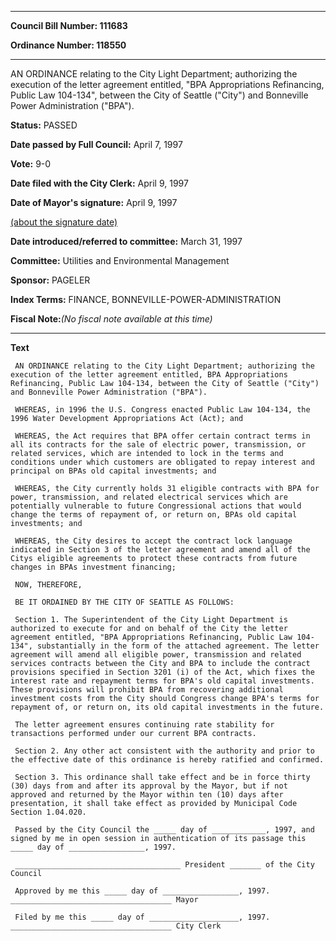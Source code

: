 

********

**Council Bill Number: 111683**
   
**Ordinance Number: 118550**
********

 AN ORDINANCE relating to the City Light Department; authorizing the execution of the letter agreement entitled, "BPA Appropriations Refinancing, Public Law 104-134", between the City of Seattle ("City") and Bonneville Power Administration ("BPA").

**Status:** PASSED
   
**Date passed by Full Council:** April 7, 1997
   
**Vote:** 9-0
   
**Date filed with the City Clerk:** April 9, 1997
   
**Date of Mayor's signature:** April 9, 1997
   
[(about the signature date)](/~public/approvaldate.htm)
   
   
   
**Date introduced/referred to committee:** March 31, 1997
   
**Committee:** Utilities and Environmental Management
   
**Sponsor:** PAGELER
   
   
**Index Terms:** FINANCE, BONNEVILLE-POWER-ADMINISTRATION

**Fiscal Note:**_(No fiscal note available at this time)_

********

**Text**
   
```
 AN ORDINANCE relating to the City Light Department; authorizing the execution of the letter agreement entitled, BPA Appropriations Refinancing, Public Law 104-134, between the City of Seattle ("City") and Bonneville Power Administration ("BPA").

 WHEREAS, in 1996 the U.S. Congress enacted Public Law 104-134, the 1996 Water Development Appropriations Act (Act); and

 WHEREAS, the Act requires that BPA offer certain contract terms in all its contracts for the sale of electric power, transmission, or related services, which are intended to lock in the terms and conditions under which customers are obligated to repay interest and principal on BPAs old capital investments; and

 WHEREAS, the City currently holds 31 eligible contracts with BPA for power, transmission, and related electrical services which are potentially vulnerable to future Congressional actions that would change the terms of repayment of, or return on, BPAs old capital investments; and

 WHEREAS, the City desires to accept the contract lock language indicated in Section 3 of the letter agreement and amend all of the Citys eligible agreements to protect these contracts from future changes in BPAs investment financing;

 NOW, THEREFORE,

 BE IT ORDAINED BY THE CITY OF SEATTLE AS FOLLOWS:

 Section 1. The Superintendent of the City Light Department is authorized to execute for and on behalf of the City the letter agreement entitled, "BPA Appropriations Refinancing, Public Law 104- 134", substantially in the form of the attached agreement. The letter agreement will amend all eligible power, transmission and related services contracts between the City and BPA to include the contract provisions specified in Section 3201 (i) of the Act, which fixes the interest rate and repayment terms for BPA's old capital investments. These provisions will prohibit BPA from recovering additional investment costs from the City should Congress change BPA's terms for repayment of, or return on, its old capital investments in the future.

 The letter agreement ensures continuing rate stability for transactions performed under our current BPA contracts.

 Section 2. Any other act consistent with the authority and prior to the effective date of this ordinance is hereby ratified and confirmed.

 Section 3. This ordinance shall take effect and be in force thirty (30) days from and after its approval by the Mayor, but if not approved and returned by the Mayor within ten (10) days after presentation, it shall take effect as provided by Municipal Code Section 1.04.020.

 Passed by the City Council the _____ day of ____________, 1997, and signed by me in open session in authentication of its passage this _____ day of _________________, 1997.

 _____________________________________ President _______ of the City Council

 Approved by me this _____ day of _________________, 1997. ____________________________________ Mayor

 Filed by me this _____ day of ____________________, 1997. ____________________________________ City Clerk

```
